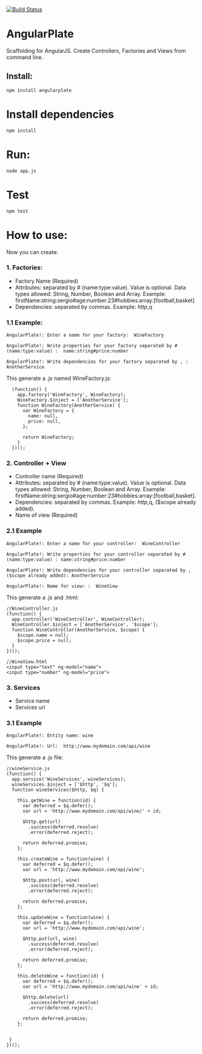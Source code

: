 [![Build Status](https://travis-ci.org/zamarrowski/AngularPlate.svg?branch=master)](https://travis-ci.org/zamarrowski/AngularPlate)
# AngularPlate
Scaffolding for AngularJS. Create Controllers, Factories and Views from command line.

## Install:
```
npm install angularplate
```

# Install dependencies
```
npm install
```
# Run:
```
node app.js
```
# Test
```
npm test
```

# How to use:

Now you can create:

### 1. Factories:

 * Factory Name (Required)
 * Attributes: separated by # (name:type:value). Value is optional. Data types allowed: String, Number, Boolean and Array. Example: firstName:string:sergio#age:number:23#hobbies:array:[football,basket]
 * Dependencies: separated by commas. Example: $http,$q

### 1.1 Example:
 ```
 AngularPlate!: Enter a name for your factory:  WineFactory

 AngularPlate!: Write properties for your factory separated by # (name:type:value) :  name:string#price:number

 AngularPlate!: Write dependencies for your factory separated by , :  AnotherService
```
  This generate a .js named WineFactory.js:
```
  (function() {
    app.factory('WineFactory', WineFactory);
    WineFactory.$inject = ['AnotherService'];
    function WineFactory(AnotherService) {
      var WineFactory = {
        name: null,
        price: null,
      };

      return WineFactory;
    }
  })();
 ```

### 2. Controller + View

 * Controller name (Required)
 * Attributes: separated by # (name:type:value). Value is optional. Data types allowed: String, Number, Boolean and Array. Example: firstName:string:sergio#age:number:23#hobbies:array:[football,basket].
 * Dependencies: separated by commas. Example: $http,$q, ($scope already added).
 * Name of view (Required)
### 2.1 Example
```
AngularPlate!: Enter a name for your controller:  WineController

AngularPlate!: Write properties for your controller separated by # (name:type:value) : name:string#price:number

AngularPlate!: Write dependencies for your controller separated by , ($scope already added): AnotherService

AngularPlate!: Name for view: :  WineView
```
This generate a .js and .html:
```
//WineController.js
(function() {
  app.controller('WineController', WineController);
  WineController.$inject = ['AnotherService', '$scope'];
  function WineController(AnotherService, $scope) {
    $scope.name = null;
    $scope.price = null;
  }
})();

//WineView.html
<input type="text" ng-model="name">
<input type="number" ng-model="price">
```

### 3. Services

 * Service name
 * Services url

### 3.1 Example
```
AngularPlate!: Entity name: wine

AngularPlate!: Url:  http://www.mydomain.com/api/wine
```
This generate a .js file:
```
//wineService.js
(function() {
  app.service('WineServices', wineServices);
  wineServices.$inject = ['$http', '$q'];
  function wineServices($http, $q) {

    this.getWine = function(id) {
      var deferred = $q.defer();
      var url = 'http://www.mydomain.com/api/wine/' + id;

      $http.get(url)
        .success(deferred.resolve)
        .error(deferred.reject);

      return deferred.promise;
    };

    this.createWine = function(wine) {
      var deferred = $q.defer();
      var url = 'http://www.mydomain.com/api/wine';

      $http.post(url, wine)
        .success(deferred.resolve)
        .error(deferred.reject);

      return deferred.promise;
    };

    this.updateWine = function(wine) {
      var deferred = $q.defer();
      var url = 'http://www.mydomain.com/api/wine';

      $http.put(url, wine)
        .success(deferred.resolve)
        .error(deferred.reject);

      return deferred.promise;
    };

    this.deleteWine = function(id) {
      var deferred = $q.defer();
      var url = 'http://www.mydomain.com/api/wine' + id;

      $http.delete(url)
        .success(deferred.resolve)
        .error(deferred.reject);

      return deferred.promise;
    };


 }
})();
```
